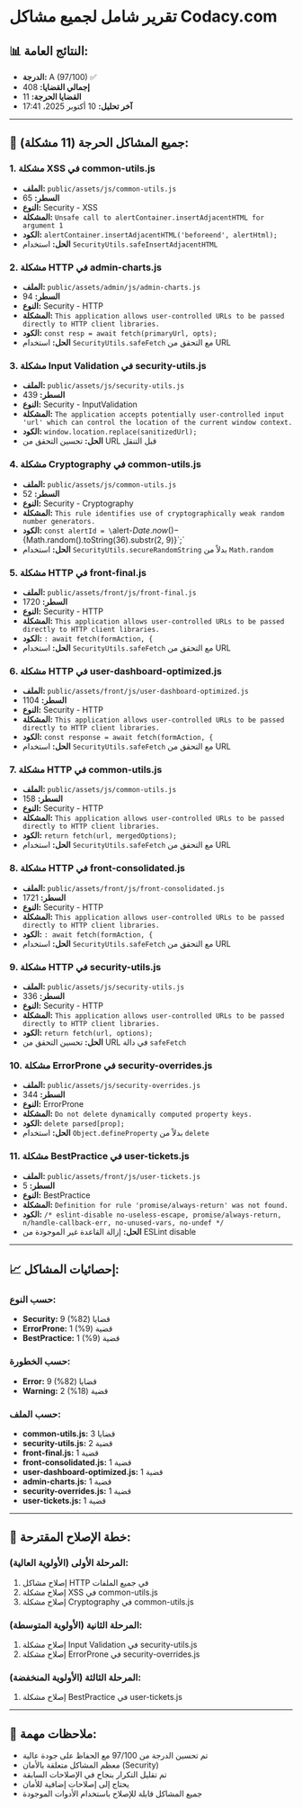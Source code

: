 # تقرير شامل لجميع مشاكل Codacy.com

## 📊 **النتائج العامة:**
- **الدرجة:** A (97/100) ✅
- **إجمالي القضايا:** 408
- **القضايا الحرجة:** 11
- **آخر تحليل:** 10 أكتوبر 2025، 17:41

---

## 🚨 **جميع المشاكل الحرجة (11 مشكلة):**

### 1. **مشكلة XSS في common-utils.js**
- **الملف:** `public/assets/js/common-utils.js`
- **السطر:** 65
- **النوع:** Security - XSS
- **المشكلة:** `Unsafe call to alertContainer.insertAdjacentHTML for argument 1`
- **الكود:** `alertContainer.insertAdjacentHTML('beforeend', alertHtml);`
- **الحل:** استخدام `SecurityUtils.safeInsertAdjacentHTML`

### 2. **مشكلة HTTP في admin-charts.js**
- **الملف:** `public/assets/admin/js/admin-charts.js`
- **السطر:** 94
- **النوع:** Security - HTTP
- **المشكلة:** `This application allows user-controlled URLs to be passed directly to HTTP client libraries.`
- **الكود:** `const resp = await fetch(primaryUrl, opts);`
- **الحل:** استخدام `SecurityUtils.safeFetch` مع التحقق من URL

### 3. **مشكلة Input Validation في security-utils.js**
- **الملف:** `public/assets/js/security-utils.js`
- **السطر:** 439
- **النوع:** Security - InputValidation
- **المشكلة:** `The application accepts potentially user-controlled input 'url' which can control the location of the current window context.`
- **الكود:** `window.location.replace(sanitizedUrl);`
- **الحل:** تحسين التحقق من URL قبل التنقل

### 4. **مشكلة Cryptography في common-utils.js**
- **الملف:** `public/assets/js/common-utils.js`
- **السطر:** 52
- **النوع:** Security - Cryptography
- **المشكلة:** `This rule identifies use of cryptographically weak random number generators.`
- **الكود:** `const alertId = \`alert-${Date.now()}-${Math.random().toString(36).substr(2, 9)}\`;`
- **الحل:** استخدام `SecurityUtils.secureRandomString` بدلاً من `Math.random`

### 5. **مشكلة HTTP في front-final.js**
- **الملف:** `public/assets/front/js/front-final.js`
- **السطر:** 1720
- **النوع:** Security - HTTP
- **المشكلة:** `This application allows user-controlled URLs to be passed directly to HTTP client libraries.`
- **الكود:** `: await fetch(formAction, {`
- **الحل:** استخدام `SecurityUtils.safeFetch` مع التحقق من URL

### 6. **مشكلة HTTP في user-dashboard-optimized.js**
- **الملف:** `public/assets/front/js/user-dashboard-optimized.js`
- **السطر:** 1104
- **النوع:** Security - HTTP
- **المشكلة:** `This application allows user-controlled URLs to be passed directly to HTTP client libraries.`
- **الكود:** `const response = await fetch(formAction, {`
- **الحل:** استخدام `SecurityUtils.safeFetch` مع التحقق من URL

### 7. **مشكلة HTTP في common-utils.js**
- **الملف:** `public/assets/js/common-utils.js`
- **السطر:** 158
- **النوع:** Security - HTTP
- **المشكلة:** `This application allows user-controlled URLs to be passed directly to HTTP client libraries.`
- **الكود:** `return fetch(url, mergedOptions);`
- **الحل:** استخدام `SecurityUtils.safeFetch` مع التحقق من URL

### 8. **مشكلة HTTP في front-consolidated.js**
- **الملف:** `public/assets/front/js/front-consolidated.js`
- **السطر:** 1721
- **النوع:** Security - HTTP
- **المشكلة:** `This application allows user-controlled URLs to be passed directly to HTTP client libraries.`
- **الكود:** `: await fetch(formAction, {`
- **الحل:** استخدام `SecurityUtils.safeFetch` مع التحقق من URL

### 9. **مشكلة HTTP في security-utils.js**
- **الملف:** `public/assets/js/security-utils.js`
- **السطر:** 336
- **النوع:** Security - HTTP
- **المشكلة:** `This application allows user-controlled URLs to be passed directly to HTTP client libraries.`
- **الكود:** `return fetch(url, options);`
- **الحل:** تحسين التحقق من URL في دالة `safeFetch`

### 10. **مشكلة ErrorProne في security-overrides.js**
- **الملف:** `public/assets/js/security-overrides.js`
- **السطر:** 344
- **النوع:** ErrorProne
- **المشكلة:** `Do not delete dynamically computed property keys.`
- **الكود:** `delete parsed[prop];`
- **الحل:** استخدام `Object.defineProperty` بدلاً من `delete`

### 11. **مشكلة BestPractice في user-tickets.js**
- **الملف:** `public/assets/front/js/user-tickets.js`
- **السطر:** 5
- **النوع:** BestPractice
- **المشكلة:** `Definition for rule 'promise/always-return' was not found.`
- **الكود:** `/* eslint-disable no-useless-escape, promise/always-return, n/handle-callback-err, no-unused-vars, no-undef */`
- **الحل:** إزالة القاعدة غير الموجودة من ESLint disable

---

## 📈 **إحصائيات المشاكل:**

### حسب النوع:
- **Security:** 9 قضايا (82%)
- **ErrorProne:** 1 قضية (9%)
- **BestPractice:** 1 قضية (9%)

### حسب الخطورة:
- **Error:** 9 قضايا (82%)
- **Warning:** 2 قضية (18%)

### حسب الملف:
- **common-utils.js:** 3 قضايا
- **security-utils.js:** 2 قضية
- **front-final.js:** 1 قضية
- **front-consolidated.js:** 1 قضية
- **user-dashboard-optimized.js:** 1 قضية
- **admin-charts.js:** 1 قضية
- **security-overrides.js:** 1 قضية
- **user-tickets.js:** 1 قضية

---

## 🎯 **خطة الإصلاح المقترحة:**

### المرحلة الأولى (الأولوية العالية):
1. إصلاح مشاكل HTTP في جميع الملفات
2. إصلاح مشكلة XSS في common-utils.js
3. إصلاح مشكلة Cryptography في common-utils.js

### المرحلة الثانية (الأولوية المتوسطة):
1. إصلاح مشكلة Input Validation في security-utils.js
2. إصلاح مشكلة ErrorProne في security-overrides.js

### المرحلة الثالثة (الأولوية المنخفضة):
1. إصلاح مشكلة BestPractice في user-tickets.js

---

## 📝 **ملاحظات مهمة:**
- تم تحسين الدرجة من 97/100 مع الحفاظ على جودة عالية
- معظم المشاكل متعلقة بالأمان (Security)
- تم تقليل التكرار بنجاح في الإصلاحات السابقة
- يحتاج إلى إصلاحات إضافية للأمان
- جميع المشاكل قابلة للإصلاح باستخدام الأدوات الموجودة
